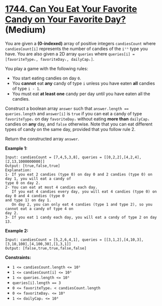 # [1744. Can You Eat Your Favorite Candy on Your Favorite Day?][link] (Medium)

[link]: https://leetcode.com/problems/can-you-eat-your-favorite-candy-on-your-favorite-day/

You are given a **(0-indexed)** array of positive integers `candiesCount` where `candiesCount[i]`
represents the number of candies of the `iᵗʰ` type you have. You are also given a 2D array `queries`
where `queries[i] = [favoriteTypeᵢ, favoriteDayᵢ, dailyCapᵢ]`.

You play a game with the following rules:

- You start eating candies on day `0`.
- You **cannot** eat **any** candy of type `i` unless you have eaten **all** candies of type `i - 1`.
- You must eat **at least** **one** candy per day until you have eaten all the candies.

Construct a boolean array `answer` such that `answer.length == queries.length` and `answer[i]` is
`true` if you can eat a candy of type `favoriteTypeᵢ` on day `favoriteDayᵢ` without eating **more
than** `dailyCapᵢ` candies on **any** day, and `false` otherwise. Note that you can eat different
types of candy on the same day, provided that you follow rule 2.

Return the constructed array  `answer`.

**Example 1:**

```
Input: candiesCount = [7,4,5,3,8], queries = [[0,2,2],[4,2,4],[2,13,1000000000]]
Output: [true,false,true]
Explanation:
1- If you eat 2 candies (type 0) on day 0 and 2 candies (type 0) on day 1, you will eat a candy of
type 0 on day 2.
2- You can eat at most 4 candies each day.
   If you eat 4 candies every day, you will eat 4 candies (type 0) on day 0 and 4 candies (type 0
and type 1) on day 1.
   On day 2, you can only eat 4 candies (type 1 and type 2), so you cannot eat a candy of type 4 on
day 2.
3- If you eat 1 candy each day, you will eat a candy of type 2 on day 13.
```

**Example 2:**

```
Input: candiesCount = [5,2,6,4,1], queries = [[3,1,2],[4,10,3],[3,10,100],[4,100,30],[1,3,1]]
Output: [false,true,true,false,false]
```

**Constraints:**

- `1 <= candiesCount.length <= 10⁵`
- `1 <= candiesCount[i] <= 10⁵`
- `1 <= queries.length <= 10⁵`
- `queries[i].length == 3`
- `0 <= favoriteTypeᵢ < candiesCount.length`
- `0 <= favoriteDayᵢ <= 10⁹`
- `1 <= dailyCapᵢ <= 10⁹`
